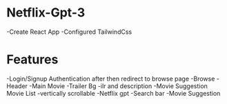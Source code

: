 # Netflix-Gpt-3
 
-Create React App 
-Configured TailwindCss



# Features
  -Login/Signup
  Authentication after then redirect to browse page
 -Browse
   -Header
   -Main Movie
    -Trailer Bg
    -ilr and description
    -Movie Suggestion
    Movie List
    -vertically scrollable
 -Netflix gpt
 -Search bar
 -Movie Suggestion
